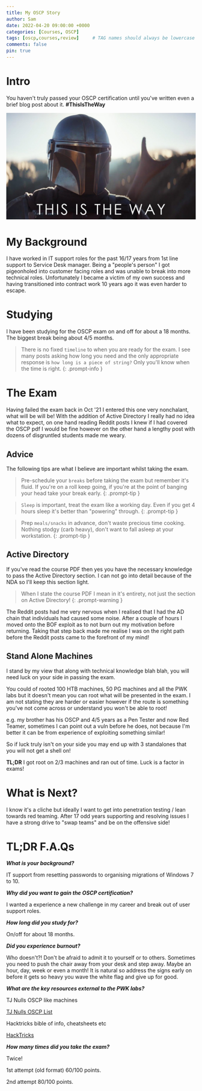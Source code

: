 ```yaml
---
title: My OSCP Story
author: Sam
date: 2022-04-20 09:00:00 +0000
categories: [Courses, OSCP]
tags: [oscp,courses,review]     # TAG names should always be lowercase
comments: false
pin: true
---
```



# Intro

You haven't truly passed your OSCP certification until you've written even a brief blog post about it. **#ThisIsTheWay**

![Desktop View](/assets/img/thisistheway.jpeg)

# My Background

I have worked in IT support roles for the past 16/17 years from 1st line support to Service Desk manager. Being a "people's person" I got pigeonholed into customer facing roles and was unable to break into more technical roles. Unfortunately I became a victim of my own success and having transitioned into contract work 10 years ago it was even harder to escape.

# Studying

I have been studying for the OSCP exam on and off for about a 18 months. The biggest break being about 4/5 months. 

> There is no fixed `timeline` to when you are ready for the exam. I see many posts asking how long you need and the only appropriate response is `how long is a piece of string?` Only you'll know when the time is right.
{: .prompt-info }



# The Exam

Having failed the exam back in Oct '21 I entered this one very nonchalant, what will be will be! With the addition of Active Directory I really had no idea what to expect, on one hand reading Reddit posts I knew if I had covered the OSCP pdf I would be fine however on the other hand a lengthy post with dozens of disgruntled students made me weary.

## Advice

The following tips are what I believe are important whilst taking the exam.

> Pre-schedule your `breaks` before taking the exam but remember it's fluid. If you're on a roll keep going, if you're at the point of banging your head take your break early.
{: .prompt-tip }

> `Sleep` is important, treat the exam like a working day. Even if you get 4 hours sleep it's better than "powering" through.
{: .prompt-tip }

> Prep `meals/snacks` in advance, don't waste precious time cooking. Nothing stodgy (carb heavy), don't want to fall asleep at your workstation. 
{: .prompt-tip }

## Active Directory

If you've read the course PDF then yes you have the necessary knowledge to pass the Active Directory section. I can not go into detail because of the NDA so I'll keep this section light.

> When I state the course PDF I mean in it's entirety, not just the section on Active Directory! 
{: .prompt-warning }

The Reddit posts had me very nervous when I realised that I had the AD chain that individuals had caused some noise. After a couple of hours I moved onto the BOF exploit as to not burn out my motivation before returning. Taking that step back made me realise I was on the right path before the Reddit posts came to the forefront of my mind!

## Stand Alone Machines

I stand by my view that along with technical knowledge blah blah, you will need luck on your side in passing the exam.

You could of rooted 100 HTB machines, 50 PG machines and all the PWK labs but it doesn't mean you can root what will be presented in the exam. I am not stating they are harder or easier however if the route is something you've not come across or understand you won't be able to root! 

e.g. my brother has his OSCP and 4/5 years as a Pen Tester and now Red Teamer, sometimes I can point out a vuln before he does, not because I'm better it can be from experience of exploiting something similar!

So if luck truly isn't on your side you may end up with 3 standalones that you will not get a shell on!

**TL;DR** I got root on 2/3 machines and ran out of time. Luck is a factor in exams!

# What is Next?

I know it's a cliche but ideally I want to get into penetration testing / lean towards red teaming. After 17 odd years supporting and resolving issues I have a strong drive to "swap teams" and be on the offensive side!

# TL;DR F.A.Qs

_**What is your background?**_

IT support from resetting passwords to organising migrations of Windows 7 to 10.

_**Why did you want to gain the OSCP certification?**_

I wanted a experience a new challenge in my career and break out of user support roles.

_**How long did you study for?**_

On/off for about 18 months.

**_Did you experience burnout?_**

Who doesn't?! Don't be afraid to admit it to yourself or to others. Sometimes you need to push the chair away from your desk and step away. Maybe an hour, day, week or even a month! It is natural so address the signs early on before it gets so heavy you wave the white flag and give up for good.

**_What are the key resources external to the PWK labs?_**

TJ Nulls OSCP like machines

[TJ Nulls OSCP List](https://docs.google.com/spreadsheets/d/1dwSMIAPIam0PuRBkCiDI88pU3yzrqqHkDtBngUHNCw8/edit#gid=1839402159)

Hacktricks bible of info, cheatsheets etc

[HackTricks](https://book.hacktricks.xyz/)

**_How many times did you take the exam?_**

Twice!

1st attempt (old format) 60/100 points.

2nd attempt 80/100 points.